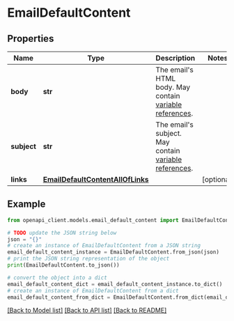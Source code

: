 # EmailDefaultContent


## Properties

Name | Type | Description | Notes
------------ | ------------- | ------------- | -------------
**body** | **str** | The email&#39;s HTML body. May contain [variable references](https://velocity.apache.org/engine/1.7/user-guide.html#references). | 
**subject** | **str** | The email&#39;s subject. May contain [variable references](https://velocity.apache.org/engine/1.7/user-guide.html#references). | 
**links** | [**EmailDefaultContentAllOfLinks**](EmailDefaultContentAllOfLinks.md) |  | [optional] 

## Example

```python
from openapi_client.models.email_default_content import EmailDefaultContent

# TODO update the JSON string below
json = "{}"
# create an instance of EmailDefaultContent from a JSON string
email_default_content_instance = EmailDefaultContent.from_json(json)
# print the JSON string representation of the object
print(EmailDefaultContent.to_json())

# convert the object into a dict
email_default_content_dict = email_default_content_instance.to_dict()
# create an instance of EmailDefaultContent from a dict
email_default_content_from_dict = EmailDefaultContent.from_dict(email_default_content_dict)
```
[[Back to Model list]](../README.md#documentation-for-models) [[Back to API list]](../README.md#documentation-for-api-endpoints) [[Back to README]](../README.md)


